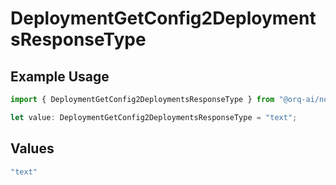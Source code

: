 # DeploymentGetConfig2DeploymentsResponseType

## Example Usage

```typescript
import { DeploymentGetConfig2DeploymentsResponseType } from "@orq-ai/node/models/operations";

let value: DeploymentGetConfig2DeploymentsResponseType = "text";
```

## Values

```typescript
"text"
```